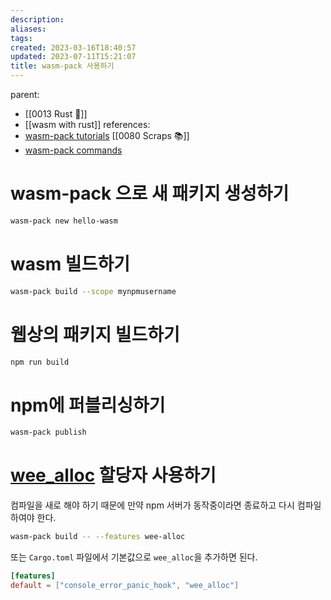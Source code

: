 ```yaml
---
description:
aliases: 
tags: 
created: 2023-03-16T18:40:57
updated: 2023-07-11T15:21:07
title: wasm-pack 사용하기
---
```

parent:
- [[0013 Rust 🦀]]
- [[wasm with rust]]
references:
- [wasm-pack tutorials](https://rustwasm.github.io/docs/wasm-pack/introduction.html) [[0080 Scraps 📚]]
- [wasm-pack commands](https://rustwasm.github.io/docs/wasm-pack/commands/index.html) 


# wasm-pack 으로 새 패키지 생성하기

```sh
wasm-pack new hello-wasm
```

# wasm 빌드하기

```sh
wasm-pack build --scope mynpmusername
```

# 웹상의 패키지 빌드하기

```sh
npm run build
```

# npm에 퍼블리싱하기

```sh
wasm-pack publish
```

# [wee_alloc](https://rustwasm.github.io/docs/wasm-pack/tutorials/npm-browser-packages/template-deep-dive/wee_alloc.html#wee_alloc) 할당자 사용하기

컴파일을 새로 해야 하기 때문에 만약 npm 서버가 동작중이라면 종료하고 다시 컴파일 하여야 한다.

```sh
wasm-pack build -- --features wee-alloc
```

또는 `Cargo.toml` 파일에서 기본값으로 `wee_alloc`을 추가하면 된다.

```toml
[features]
default = ["console_error_panic_hook", "wee_alloc"]
```

